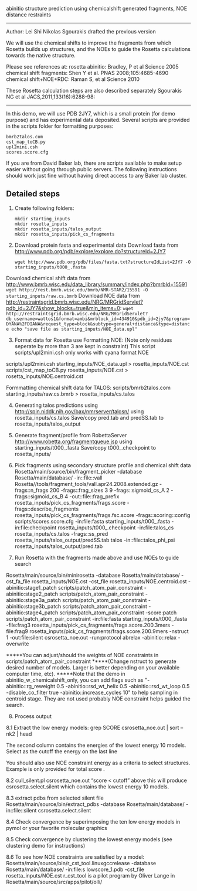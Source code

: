 abinitio structure prediction using chemicalshift generated fragments, NOE distance restraints
**************************************************************************************************************
Author: Lei Shi
Nikolas Sgourakis drafted the previous version

We will use the chemical shifts to improve the fragments from which Rosetta builds up structures, and the NOEs to guide the Rosetta calculations towards the native structure. 

Please see references at:
rosetta abinitio: Bradley, P et al Science 2005
chemical shift fragments: Shen Y et al. PNAS 2008;105:4685-4690
chemical shift+NOE+RDC: Raman S, et al Science 2010

These Rosetta calculation steps are also described separately Sgourakis NG et al JACS,2011,133(16):6288-98:
**************************************************************************************************************

In this demo, we will use PDB 2JY7, which is a small protein (for demo purpose) and has experimental data deposited. Several scripts are provided in the scripts folder for formatting purposes:

	bmrb2talos.com
	cst_map_toCB.py
	upl2mini.csh
	scores.score.cfg

If you are from David Baker lab, there are scripts available to make setup easier without going through public servers. The following instructions should work just fine without having direct access to any Baker lab cluster.

Detailed steps
--------------
1. Create following folders:  
    ```
    mkdir starting_inputs
    mkdir rosetta_inputs
    mkdir rosetta_inputs/talos_output
    mkdir rosetta_inputs/pick_cs_fragments
    ```

2. Download protein fasta and experimental data
Download fasta from http://www.pdb.org/pdb/explore/explore.do?structureId=2JY7  
    ```
    wget http://www.pdb.org/pdb/files/fasta.txt?structureIdList=2JY7 -O starting_inputs/t000_.fasta
    ```
Download chemical shift data from http://www.bmrb.wisc.edu/data_library/summary/index.php?bmrbId=15591  
    ```
    wget http://rest.bmrb.wisc.edu/bmrb/NMR-STAR2/15591 -O starting_inputs/raw.cs.bmrb
    ```
Download NOE data from http://restraintsgrid.bmrb.wisc.edu/NRG/MRGridServlet?pdb_id=2JY7&show_blocks=true&min_items=0:
    ```
    wget http://restraintsgrid.bmrb.wisc.edu/NRG/MRGridServlet?db_username=wattos1&format=ambi&mrblock_id=434910&pdb_id=2jy7&program=DYANA%2FDIANA&request_type=block&subtype=general+distance&type=distance
    echo "save file as starting_inputs/NOE_data.upl"
    ```

3. Format data for Rosetta use
Formatting NOE: (Note only residues seperate by more than 3 are kept in constraint)
This script  scripts/upl2mini.csh only works with cyana format NOE

scripts/upl2mini.csh starting_inputs/NOE_data.upl > rosetta_inputs/NOE.cst
scripts/cst_map_toCB.py rosetta_inputs/NOE.cst > rosetta_inputs/NOE.centroid.cst

Formmatting chemical shift data for TALOS:
scripts/bmrb2talos.com starting_inputs/raw.cs.bmrb > rosetta_inputs/cs.talos

4. Generating talos predictions using http://spin.niddk.nih.gov/bax/nmrserver/talosn/ using rosetta_inputs/cs.talos
Save/copy pred.tab and predSS.tab to rosetta_inputs/talos_output

5. Generate fragment/profile from RobettaServer http://www.robetta.org/fragmentqueue.jsp using starting_inputs/t000_.fasta
Save/copy t000_.checkpoint to rosetta_inputs/

6. Pick fragments using secondary structure profile and chemical shift data
Rosetta/main/source/bin/fragment_picker -database Rosetta/main/database/ -in::file::vall Rosetta//tools/fragment_tools/vall.apr24.2008.extended.gz -frags::n_frags 200 -frags::frag_sizes 3 9 -frags::sigmoid_cs_A 2 -frags::sigmoid_cs_B 4 -out::file::frag_prefix rosetta_inputs/pick_cs_fragments/frags.score -frags::describe_fragments rosetta_inputs/pick_cs_fragments/frags.fsc.score -frags::scoring::config scripts/scores.score.cfg -in:file:fasta starting_inputs/t000_.fasta -in:file:checkpoint rosetta_inputs/t000_.checkpoint -in:file:talos_cs rosetta_inputs/cs.talos -frags::ss_pred rosetta_inputs/talos_output/predSS.tab talos -in::file::talos_phi_psi rosetta_inputs/talos_output/pred.tab

7. Run Rosetta with the fragments made above and use NOEs to guide search

Rosetta/main/source/bin/minirosetta -database Rosetta/main/database/ -cst_fa_file rosetta_inputs/NOE.cst -cst_file rosetta_inputs/NOE.centroid.cst -abinitio:stage1_patch scripts/patch_atom_pair_constraint -abinitio:stage2_patch scripts/patch_atom_pair_constraint -abinitio:stage3a_patch scripts/patch_atom_pair_constraint -abinitio:stage3b_patch scripts/patch_atom_pair_constraint -abinitio:stage4_patch scripts/patch_atom_pair_constraint -score:patch scripts/patch_atom_pair_constraint -in:file:fasta starting_inputs/t000_.fasta -file:frag3 rosetta_inputs/pick_cs_fragments/frags.score.200.3mers -file:frag9 rosetta_inputs/pick_cs_fragments/frags.score.200.9mers -nstruct 1 -out:file:silent csrosetta_noe.out -run:protocol abrelax -abinitio::relax -overwrite

*****You can adjust/should the weights of NOE constraints in scripts/patch_atom_pair_constraint
*****(Change nstruct to generate desired number of models. Larger is better depending on your available computer time, etc).
*****Note that the demo in abinitio_w_chemicalshift_only, you can add flags such as "-abinitio::rg_reweight 0.5 -abinitio::rsd_wt_helix 0.5 -abinitio::rsd_wt_loop 0.5 -disable_co_filter true -abinitio::increase_cycles 10" to help sampling in centroid stage. They are not used probably NOE constraint helps guided the search.

8. Process output

8.1 Extract the low energy models:
grep SCORE csrosetta_noe.out | sort –nk2 | head

The second column contains the energies of the lowest energy 10 models.
Select as the cutoff the energy on the last line

You should also use NOE constraint energy as a criteria to select structures. Example is only provided for total score
.

8.2
cull_silent.pl csrosetta_noe.out “score < cutoff”
above this will produce csrosetta.select.silent which contains the lowest energy 10 models.
  
8.3 extract pdbs from selected silent file
Rosetta/main/source/bin/extract_pdbs -database Rosetta/main/database/ -in::file::silent csrosetta.select.silent

8.4 Check convergence by superimposing the ten low energy models in pymol or your favorite molecular graphics

8.5 Check convergence by clustering the lowest energy models (see clustering demo for instructions)

8.6 To see how NOE constraints are satisfied by a model:
Rosetta/main/source/bin/r_cst_tool.linuxgccrelease -database Rosetta/main/database/ -in:file:s lowscore_1.pdb -cst_file rosetta_inputs/NOE.cst
r_cst_tool is a pilot program by Oliver Lange in Rosetta/main/source/src/apps/pilot/olli/
